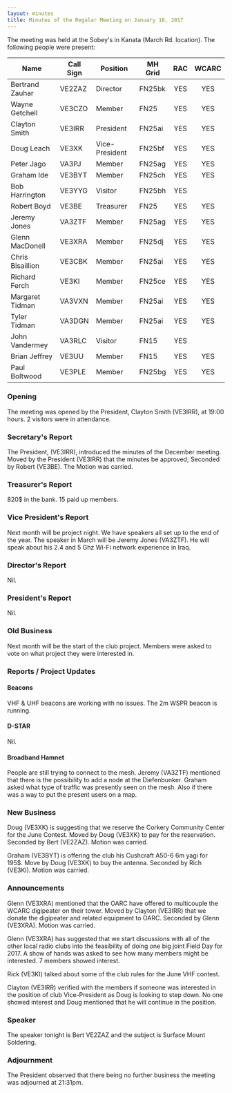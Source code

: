 ```yaml
---
layout: minutes
title: Minutes of the Regular Meeting on January 16, 2017
---
```


The meeting was held at the Sobey's in Kanata (March Rd. location).
The following people were present:

| Name             | Call Sign | Position       | MH Grid | RAC | WCARC |
|------------------|-----------|----------------|---------|:---:|:-----:|
| Bertrand Zauhar  | VE2ZAZ    | Director       | FN25bk  | YES |  YES  |
| Wayne Getchell   | VE3CZO    | Member         | FN25    | YES |  YES  |
| Clayton Smith    | VE3IRR    | President      | FN25ai  | YES |  YES  |
| Doug Leach       | VE3XK     | Vice-President | FN25bf  | YES |  YES  |
| Peter Jago       | VA3PJ     | Member         | FN25ag  | YES |  YES  |
| Graham Ide       | VE3BYT    | Member         | FN25ch  | YES |  YES  |
| Bob Harrington   | VE3YYG    | Visitor        | FN25bh  | YES |       |
| Robert Boyd      | VE3BE     | Treasurer      | FN25    | YES |  YES  |
| Jeremy Jones     | VA3ZTF    | Member         | FN25ag  | YES |  YES  |
| Glenn MacDonell  | VE3XRA    | Member         | FN25dj  | YES |  YES  |
| Chris Bisaillion | VE3CBK    | Member         | FN25ai  | YES |  YES  |
| Richard Ferch    | VE3KI     | Member         | FN25ce  | YES |  YES  |
| Margaret Tidman  | VA3VXN    | Member         | FN25ai  | YES |  YES  |
| Tyler Tidman     | VA3DGN    | Member         | FN25ai  | YES |  YES  |
| John Vandermey   | VA3RLC    | Visitor        | FN15    | YES |       |
| Brian Jeffrey    | VE3UU     | Member         | FN15    | YES |  YES  |
| Paul Boltwood    | VE3PLE    | Member         | FN25bg  | YES |  YES  |

### Opening

The meeting was opened by the President, Clayton Smith (VE3IRR), at 19:00 hours.
2 visitors were in attendance.

### Secretary's Report

The President, (VE3IRR), introduced the minutes of the December meeting.
Moved by the President (VE3IRR) that the minutes be approved; Seconded by Robert (VE3BE).
The Motion was carried.

### Treasurer's Report

820$ in the bank.
15 paid up members.

### Vice President's Report

Next month will be project night.
We have speakers all set up to the end of the year.
The speaker in March will be Jeremy Jones (VA3ZTF). He will speak about his 2.4 and 5 Ghz Wi-Fi network experience in Iraq.

### Director's Report

Nil.

### President's Report

Nil.

### Old Business

Next month will be the start of the club project.
Members were asked to vote on what project they were interested in.

### Reports / Project Updates

#### Beacons

VHF & UHF beacons are working with no issues.
The 2m WSPR beacon is running.

#### D-STAR

Nil.

#### Broadband Hamnet

People are still trying to connect to the mesh.
Jeremy (VA3ZTF) mentioned that there is the possibility to add a node at the Diefenbunker.
Graham asked what type of traffic was presently seen on the mesh. Also if there was a way to put the present users on a map.

### New Business

Doug (VE3XK) is suggesting that we reserve the Corkery Community Center for the June Contest.
Moved by Doug (VE3XK) to pay for the reservation.  Seconded by Bert (VE2ZAZ).
Motion was carried.

Graham (VE3BYT) is offering the club his Cushcraft A50-6 6m yagi for 195$.
Move by Doug (VE3XK) to buy the antenna. Seconded by Rich (VE3KI).
Motion was carried.

### Announcements

Glenn (VE3XRA) mentioned that the OARC have offered to multicouple the WCARC digipeater on their tower.
Moved by Clayton (VE3IRR) that we donate the digipeater and related equipment to OARC.
Seconded by Glenn (VE3XRA). Motion was carried.

Glenn (VE3XRA) has suggested that we start discussions with all of the other local radio clubs into the feasibility of doing one big joint Field Day for 2017. A show of hands was asked to see how many members might be interested. 7 members showed interest.

Rick (VE3KI) talked about some of the club rules for the June VHF contest.

Clayton (VE3IRR) verified with the members if someone was interested in the position of club Vice-President as Doug is looking to step down. No one showed interest and Doug mentioned that he will continue in the position.

### Speaker

The speaker tonight is Bert VE2ZAZ and the subject is Surface Mount Soldering.

### Adjournment

The President observed that there being no further business the meeting was adjourned at 21:31pm.
